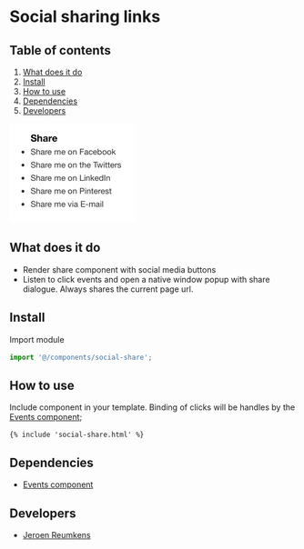 
# Social sharing links

## Table of contents
1. [What does it do](#what-does-it-do)
2. [Install](#install)
3. [How to use](#how-to-use)
4. [Dependencies](#dependencies)
5. [Developers](#developers)

![Simple sharing Demo](./_demo/sharing.png)

## What does it do
* Render share component with social media buttons
* Listen to click events and open a native window popup with share dialogue. Always shares the current page url.

## Install
Import module
```javascript
import '@/components/social-share';
```

## How to use
Include component in your template. Binding of clicks will be handles by the [Events component](/utilities/events/);
```htmlmixed
{% include 'social-share.html' %}
```

## Dependencies
* [Events component](/utilities/events/)

## Developers
* [Jeroen Reumkens](mailto:jeroen.reumkens@deptagency.com)
